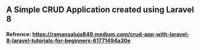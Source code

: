 ## A Simple CRUD Application created using Laravel 8

#### Refrence: https://ramansaluja849.medium.com/crud-app-with-laravel-8-laravel-tutorials-for-beginners-61771494a30e
